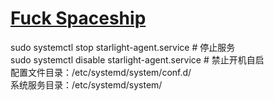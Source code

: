 # [Fuck Spaceship](https://www.spaceship.com)
sudo systemctl stop starlight-agent.service    # 停止服务 <br>
sudo systemctl disable starlight-agent.service # 禁止开机自启 <br>
配置文件目录：/etc/systemd/system/conf.d/  <br>
系统服务目录：/etc/systemd/system/
